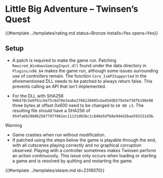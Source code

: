 # Little Big Adventure – Twinsen’s Quest
<!-- script:Aliases [] -->

{{#template ../templates/rating.md status=Bronze installs=Yes opens=Yes}}

## Setup

- A patch is required to make the game run. Patching `Rewired_WindowsGamingInput.dll` found under the data directory in `Plugins/x86_64` makes the game run, although some issues surrounding use of controllers remain. The function `Core_IsAPISupported` in the aforementioned DLL needs to be patched to always return false. This prevents calling an API that isn't implemented.

- For the DLL with SHA256 `946478c5e8f61cbe75c6d70e3aabe2766126605cba45ddb579a5ef38fb198e98` three bytes at offset 0x600 need to be changed to `b0 00 c3`. The resulting file should have a SHA256 of `954fa6b2960b2567797f061ec11131d026c1c640e5dfb8e9d4d2bae593151d36`.

> [!WARNING]
> - Game crashes when run without modification.
> - If patched using the steps below the game is playable through the end, with all cutscenes playing correctly and no graphical corruption observed. Playing with a controller sometimes makes Twinsen perform an action continuously. This issue only occurs when loading or starting a game and is resolved by quitting and restarting the game.

{{#template ../templates/steam.md id=2318070}}
